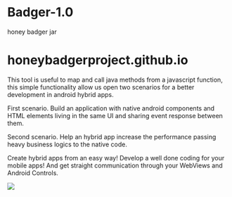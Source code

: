 # Badger-1.0
honey badger jar

# honeybadgerproject.github.io

This tool is useful to map and call java methods from a javascript function, this simple functionality allow us open two scenarios for a better development in android hybrid apps. 

First scenario. 
Build an application with native android components and HTML elements living in the same UI and sharing event response between them. 

Second scenario. 
Help an hybrid app increase the performance passing heavy business logics to the native code.

Create hybrid apps from an easy way! Develop a well done coding for your mobile apps! And get straight communication through your WebViews and Android Controls.


<img src="http://honeybadgerproject.github.io/img/imgHome.jpg">
